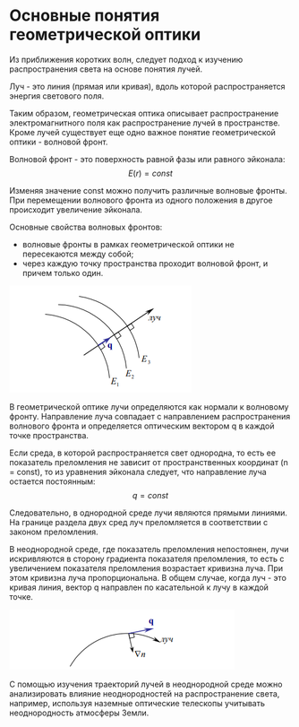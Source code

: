 # Основные понятия геометрической оптики

Из приближения коротких волн, следует подход к изучению распространения света на основе понятия лучей.

Луч - это линия (прямая или кривая), вдоль которой распространяется
энергия светового поля.

Таким образом, геометрическая оптика описывает распространение
электромагнитного поля как распространение лучей в пространстве. Кроме
лучей существует еще одно важное понятие геометрической оптики - волновой
фронт.

Волновой фронт - это поверхность равной фазы или равного эйконала:
$$ E(r) = const $$

Изменяя значение const можно получить различные волновые фронты.
При перемещении волнового фронта из одного положения в другое происходит
увеличение эйконала.

Основные свойства волновых фронтов:
- волновые фронты в рамках геометрической оптики не пересекаются
между собой;
- через каждую точку пространства проходит волновой фронт, и причем только один.

![](https://github.com/ilap21/lab4/blob/main/4.%20Геометрическая%20оптика/img4/Pasted%20image%2020240523185831.png)

В геометрической оптике лучи определяются как нормали к волновому
фронту. Направление луча совпадает с направлением распространения
волнового фронта и определяется оптическим вектором q в каждой точке
пространства.

Если среда, в которой распространяется свет однородна, то есть ее
показатель преломления не зависит от пространственных координат (n = const),
то из уравнения эйконала следует, что направление луча остается
постоянным:
$$ q = const $$

Следовательно, в однородной среде лучи являются прямыми линиями. На
границе раздела двух сред луч преломляется в соответствии с законом
преломления.

В неоднородной среде, где показатель преломления непостоянен, лучи
искривляются в сторону градиента показателя преломления, то есть с
увеличением показателя преломления возрастает кривизна луча. При этом
кривизна луча пропорциональна. В общем случае, когда луч - это кривая
линия, вектор q направлен по касательной к лучу в каждой точке.

![](https://github.com/ilap21/lab4/blob/main/4.%20Геометрическая%20оптика/img4/Pasted%20image%2020240523190046.png)

С помощью изучения траекторий лучей в неоднородной среде можно
анализировать влияние неоднородностей на распространение света, например,
используя наземные оптические телескопы учитывать неоднородность
атмосферы Земли.
